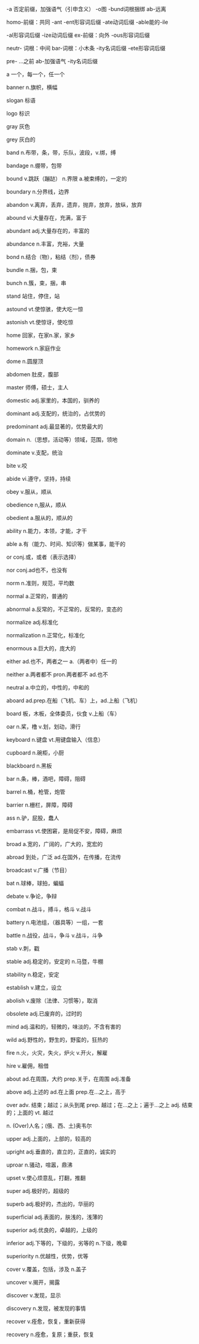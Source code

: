 -a 否定前缀，加强语气（引申含义） -o图 -bund词根捆绑 ab-远离

homo-前缀：共同  -ant -ent形容词后缀  -ate动词后缀 -able能的-ile

-al形容词后缀  -ize动词后缀  ex-前缀：向外  -ous形容词后缀

neutr- 词根：中间  bar-词根：小木条 -ity名词后缀  -ete形容词后缀

pre- ...之前  ab-加强语气  -ity名词后缀

a   一个，每一个，任一个

banner  n.旗帜，横幅

slogan  标语

logo  标识

gray  灰色

grey  灰白的

band  n.布带，条，带，乐队，波段，v.绑，缚

bandage  n.绷带，包带

bound  v.跳跃（蹦跶） n.界限 a.被束缚的，一定的

boundary  n.分界线，边界

abandon  v.离弃，丢弃，遗弃，抛弃，放弃，放纵，放弃

abound  vi.大量存在，充满，富于

abundant  adj.大量存在的，丰富的

abundance  n.丰富，充裕，大量

bond  n.结合（物），粘结（剂），债券

bundle  n.捆，包，束

bunch  n.簇，束，捆，串

stand  站住，停住，站

astound  vt.使惊骇，使大吃一惊

astonish  vt.使惊讶，使吃惊

home  回家，在家n.家，家乡

homework  n.家庭作业

dome  n.圆屋顶

abdomen  肚皮，腹部

master  师傅，硕士，主人

domestic  adj.家里的，本国的，驯养的

dominant  adj.支配的，统治的，占优势的

predominant  adj.最显著的，优势最大的

domain  n.（思想，活动等）领域，范围，领地

dominate  v.支配，统治

bite  v.咬

abide  vi.遵守，坚持，持续

obey  v.服从，顺从

obedience  n,服从，顺从

obedient  a.服从的，顺从的

ability  n.能力，本领，才能，才干

able  a.有（能力、时间、知识等）做某事，能干的

or  conj.或，或者（表示选择） 

nor  conj.ad也不，也没有

norm  n.准则，规范，平均数

normal  a.正常的，普通的

abnormal  a.反常的，不正常的，反常的，变态的

normalize  adj.标准化

normalization  n.正常化，标准化

enormous  a.巨大的，庞大的

either  ad.也不，两者之一 a.（两者中）任一的

neither  a.两者都不 pron.两者都不 ad.也不

neutral  a.中立的，中性的，中和的

aboard  ad.prep.在船（飞机、车）上，ad.上船（飞机）

board  板，木板，全体委员，伙食 v.上船（车）

oar  n.桨，橹 v.划，划动，滑行

keyboard  n.键盘 vt.用键盘输入（信息）

cupboard  n.碗柜，小厨

blackboard   n.黑板

bar  n.条，棒，酒吧，障碍，阻碍

barrel  n.桶，枪管，炮管

barrier  n.栅栏，屏障，障碍

ass  n.驴，屁股，蠢人

embarrass vt.使困窘，是局促不安，障碍，麻烦

broad  a.宽的，广阔的，广大的，宽宏的

abroad  到处，广泛 ad.在国外，在传播，在流传

broadcast  v.广播（节目）

bat  n.球棒，球拍，蝙蝠

debate  v.争论，争辩

combat  n.战斗，搏斗，格斗 v.战斗

battery  n.电池组，（器具等）一组，一套

battle  n.战役，战斗，争斗 v.战斗，斗争

stab  v.刺，戳

stable  adj.稳定的，安定的 n.马暨，牛棚

stability  n.稳定，安定

establish  v.建立，设立

abolish  v.废除（法律、习惯等），取消

obsolete  adj.已废弃的，过时的

mind  adj.温和的，轻微的，味淡的，不含有害的

wild  adj.野性的，野生的，野蛮的，狂热的

fire  n.火，火灾，失火，炉火 v.开火，解雇

hire  v.雇佣，租借

about  ad.在周围，大约 prep.关于，在周围 adj.准备

above  adj.上述的 ad.在上面 prep.在...之上，高于

over  adv. 结束；越过；从头到尾 prep. 越过；在…之上；遍于…之上 adj. 结束的；上面的 vt. 越过

n. (Over)人名；(俄、西、土)奥韦尔

upper  adj.上面的，上部的，较高的

upright  adj.垂直的，直立的，正直的，诚实的

uproar  n.骚动，喧嚣，鼎沸

upset  v.使心烦意乱，打翻，推翻

super  adj.极好的，超级的

superb  adj.极好的，杰出的，华丽的

superficial  adj.表面的，肤浅的，浅薄的

superior  adj.优良的，卓越的，上级的

inferior  adj.下等的，下级的，劣等的 n.下级，晚辈

superiority  n.优越性，优势，优等

cover  v.覆盖，包括，涉及  n.盖子

uncover  v.揭开，揭露

discover  v.发现，显示

discovery  n.发现，被发现的事情

recover  v.痊愈，恢复，重新获得

recovery  n.痊愈，复原；重获，恢复






